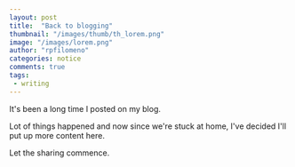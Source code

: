 ```yaml
---
layout: post
title:  "Back to blogging"
thumbnail: "/images/thumb/th_lorem.png"
image: "/images/lorem.png"
author: "rpfilomeno"
categories: notice
comments: true
tags:
 - writing
---
```


It's been a long time I posted on my blog. 

<!--break-->

Lot of things happened and now since we're stuck at home, I've decided I'll put up more content here.

Let the sharing commence.